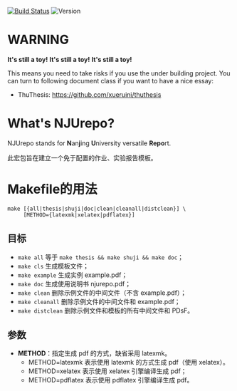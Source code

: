 [![Build Status](https://travis-ci.org/zhengzangw/njurepo.svg?branch=master)](https://travis-ci.org/zhengzangw/njurepo)
![Version](https://img.shields.io/badge/status-building-blue.svg)

# WARNING
**It's still a toy!** 
**It's still a toy!**
**It's still a toy!**

This means you need to take risks if you use the under building project. You can turn to following document class if you want to have a nice essay:

* ThuThesis: https://github.com/xueruini/thuthesis

# What's NJUrepo?
NJUrepo stands for <b>N</b>an<b>j</b>ing <b>U</b>niversity versatile <b>Repo</b>rt.

此宏包旨在建立一个免于配置的作业、实验报告模板。

# Makefile的用法

```shell
make [{all|thesis|shuji|doc|clean|cleanall|distclean}] \
     [METHOD={latexmk|xelatex|pdflatex}]
```

## 目标
* `make all`       等于 `make thesis && make shuji && make doc`；
* `make cls`       生成模板文件；
* `make example`    生成实例 example.pdf；
* `make doc`       生成使用说明书 njurepo.pdf；
* `make clean`     删除示例文件的中间文件（不含 example.pdf）；
* `make cleanall`  删除示例文件的中间文件和 example.pdf；
* `make distclean` 删除示例文件和模板的所有中间文件和 PDsF。

## 参数
* **METHOD**：指定生成 pdf 的方式，缺省采用 latexmk。
  * METHOD=latexmk  表示使用 latexmk 的方式生成 pdf（使用 xelatex）。
  * METHOD=xelatex  表示使用 xelatex 引擎编译生成 pdf；
  * METHOD=pdflatex 表示使用 pdflatex 引擎编译生成 pdf。